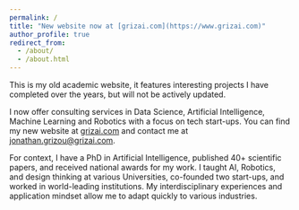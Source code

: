 ```yaml
---
permalink: /
title: "New website now at [grizai.com](https://www.grizai.com)"
author_profile: true
redirect_from: 
  - /about/
  - /about.html
---
```


This is my old academic website, it features interesting projects I have completed over the years, but will not be actively updated.

I now offer consulting services in Data Science, Artificial Intelligence, Machine Learning and Robotics with a focus on tech start-ups. You can find my new website at [grizai.com](https://www.grizai.com) and contact me at [jonathan.grizou@grizai.com](mailto:jonathan.grizou@grizai.com).

For context, I have a PhD in Artificial Intelligence, published 40+ scientific papers, and received national awards for my work. I taught AI, Robotics, and design thinking at various Universities, co-founded two start-ups, and worked in world-leading institutions. My interdisciplinary experiences and application mindset allow me to adapt quickly to various industries. 


